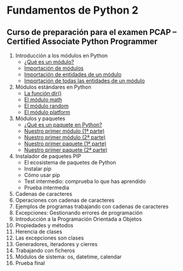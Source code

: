 # Fundamentos de Python 2
## Curso de preparación para el examen PCAP – Certified Associate Python Programmer

1. Introducción a los módulos en Python
    * [¿Qué es un módulo?](contenido/seccion01/clase2.md)
    * [Importación de módulos](contenido/seccion01/clase2.md)
    * [Importación de entidades de un módulo](contenido/seccion01/clase3.md)
    * [Importación de todas las entidades de un módulo](contenido/seccion01/clase4.md)
2. Módulos estándares en Python
    * [La función dir()](contenido/seccion02/clase1.md)
    * [El módulo math](contenido/seccion02/clase2.md)
    * [El módulo random](contenido/seccion02/clase3.md)
    * [El módulo platform](contenido/seccion02/clase4.md)
3. Módulos y paquetes
    * [¿Qué es un paquete en Python?](contenido/seccion03/clase1.md)
    * [Nuestro primer módulo (1ª parte)](contenido/seccion03/clase2.md)
    * [Nuestro primer módulo (2ª parte)](contenido/seccion03/clase3.md)
    * [Nuestro primer paquete (1ª parte)](contenido/seccion03/clase4.md) 
    * [Nuestro primer paquete (2ª parte)](contenido/seccion03/clase5.md) 
4. Instalador de paquetes PIP
    * El ecosistema de paquetes de Python
    * Instalar pip
    * Cómo usar pip
    * Test intermedio: comprueba lo que has aprendido
    * Prueba intermedia
5. Cadenas de caracteres
6. Operaciones con cadenas de caracteres
7. Ejemplos de programas trabajando con cadenas de caracteres
8. Excepciones: Gestionando errores de programación
9. Introducción a la Programación Orientada a Objetos
10. Propiedades y métodos
11. Herencia de clases
12. Las excepciones son clases
13. Generadores, iteradores y cierres
14. Trabajando con ficheros
15. Módulos de sistema: os, datetime, calendar
16. Prueba final

